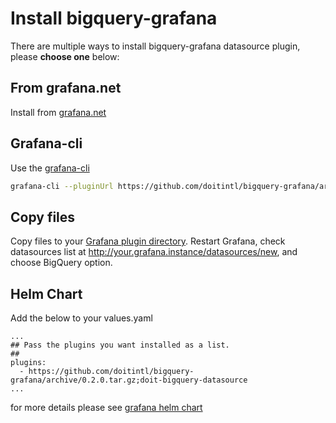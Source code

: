 # Install bigquery-grafana
There are multiple ways to install bigquery-grafana datasource plugin, please **choose one** below:

## From grafana.net
Install from [grafana.net](https://grafana.net/plugins/doitintl-bigquery-datasource)

## Grafana-cli 

Use the [grafana-cli](http://docs.grafana.org/plugins/installation/#installing-plugins-manually)

```bash
grafana-cli --pluginUrl https://github.com/doitintl/bigquery-grafana/archive/0.5.1.zip plugins install doitintl-bigquery-datasource
```

## Copy files

Copy files to your [Grafana plugin directory](http://docs.grafana.org/plugins/installation/#grafana-plugin-directory). Restart Grafana, check datasources list at http://your.grafana.instance/datasources/new, and choose BigQuery option.

## Helm Chart 

Add the below to your values.yaml

```
...
## Pass the plugins you want installed as a list.
##
plugins: 
  - https://github.com/doitintl/bigquery-grafana/archive/0.2.0.tar.gz;doit-bigquery-datasource
...
```

for more details please see [grafana helm chart](https://github.com/helm/charts/tree/master/stable/grafana)
